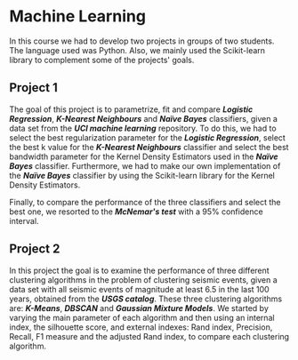 # Machine Learning

In this course we had to develop two projects in groups of two students. The language used was Python.
Also, we mainly used the Scikit-learn library to complement some of the projects' goals.

## Project 1

The goal of this project is to parametrize, fit and compare ***Logistic Regression***, ***K-Nearest Neighbours*** and ***Naïve Bayes*** classifiers, given a data set from the ***UCI machine learning*** repository. To do this, we had to select the best regularization parameter for the ***Logistic Regression***, select the best k value for the ***K-Nearest Neighbours*** classifier and select the best bandwidth parameter for the Kernel Density Estimators used in the ***Naïve Bayes*** classifier. Furthermore, we had to make our own implementation of the ***Naïve Bayes*** classifier by using the Scikit-learn library for the Kernel Density Estimators.

Finally, to compare the performance of the three classifiers and select the best one, we resorted to the ***McNemar's test*** with a 95% confidence interval.

## Project 2

In this project the goal is to examine the performance of three different clustering algorithms in the problem of clustering seismic events, given a data set with all seismic events of magnitude at least 6.5 in the last 100 years, obtained from the ***USGS catalog***. These three clustering algorithms are: ***K-Means***, ***DBSCAN*** and ***Gaussian Mixture Models***. We started by varying the main parameter of each algorithm and then using an internal index, the silhouette score, and external indexes: Rand index, Precision, Recall, F1 measure and the adjusted Rand index, to compare each clustering algorithm.
